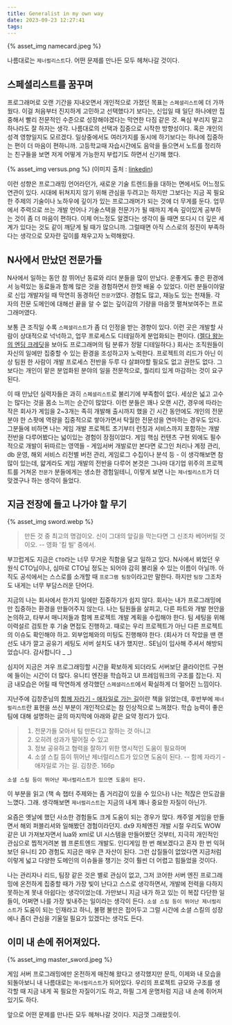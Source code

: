```yaml
---
title: Generalist in my own way
date: 2023-09-23 12:27:41
tags:
---
```


{% asset_img namecard.jpeg %}

나름대로는 `제너럴리스트`다.
어떤 문제를 만나든 모두 헤쳐나갈 것이다.

<!--more-->

## 스페셜리스트를 꿈꾸며

프로그래머로 오랜 기간을 지내오면서 개인적으로 가졌던 목표는 `스페셜리스트`에 더 가까웠다. 이걸 처음부터 진지하게 고민하고 선택했다기 보다는, 신입일 때 일단 하나에만 집중해서 빨리 전문적인 수준으로 성장해야겠다는 막연한 다짐 같은 것. 욕심 부리지 말고 하나라도 잘 하자는 생각. 나름대로의 선택과 집중으로 시작한 방향성이다.
혹은 개인의 성격 영향일지도 모르겠다. 일상중에서도 여러가지를 동시에 하기보다는 하나에 집중하는 편이 더 마음이 편하니까. 고등학교때 자습시간에도 음악을 들으면서 노트를 정리하는 친구들을 보면 저게 어떻게 가능한지 부럽기도 하면서 신기해 했다.

{% asset_img versus.png %}
(이미지 출처 : [linkedin](https://www.linkedin.com/pulse/who-succeeds-todays-job-market-generalist-vs-thiyagarajan-govindasamy))

이런 성향은 프로그래밍 언어라던가, 새로운 기술 트렌드들을 대하는 면에서도 어느정도 연관이 있다. 시대에 뒤쳐지지 않기 위해 관심을 두려고는 하지만 그보다는 지금 꼭 필요한 주제의 기술이나 노하우에 깊이가 있는 프로그래머가 되는 것에 더 무게를 둔다. 업무에서 주력으로 쓰는 개발 언어나 기술스택을 전문가가 될 때까지 계속 깊이있게 공부하는 것이 좀 더 마음이 편하다. 이제 어느정도 알겠다는 생각이 들 때면 또다시 더 깊은 세계가 있다는 것도 같이 깨닫게 될 때가 많으니까. 그럴때면 아직 스스로의 정진이 부족하다는 생각으로 모자란 깊이를 채우고자 노력해왔다.

## N사에서 만났던 전문가들

N사에서 일하는 동안 참 뛰어난 동료와 리더 분들을 많이 만났다. 운좋게도 좋은 환경에서 능력있는 동료들과 함께 많은 것을 경험하면서 한껏 배울 수 있었다.
이런 분들이야말로 신입 개발자일 때 막연히 동경하던 `전문가`였다. 경험도 많고, 재능도 있는 천재들. 각자의 전문 도메인에 대해선 끝을 알 수 없는 깊이감의 기량을 마음껏 펼쳐보여주는 프로그래머였다.

보통 큰 조직일 수록 `스페셜리스트`가 좀 더 인정을 받는 경향이 있다. 이런 곳은 개발할 사람이 상대적으로 넉넉하고, 업무 프로세스도 디테일하게 분업화되는 편이다. ([젤다 왕눈의 엔딩 크레딧](https://www.youtube.com/watch?v=8M3hmBXpuHo)을 보아도 프로그래머의 팀 분류가 정말 디테일하다.) 회사는 조직원들이 자신의 일에만 집중할 수 있는 환경을 조성하고자 노력한다. 프로젝트의 리드가 아닌 이상 팀원 한 사람이 개발 프로세스 전반을 두루 다 살펴야할 필요도 없고 권한도 없다. 그보다는 개인이 맡은 분업화된 분야의 일을 전문적으로, 퀄리티 있게 마감하는 것이 요구된다.

이 때 만났던 실력자들은 과히 `스페셜리스트`로 불리기에 부족함이 없다. 세상은 넓고 고수는 많다는 것을 몸소 느끼는 순간이 많았다. 이런 분들은 꽤나 오랜 시간, 경우에 따라는 작은 회사가 게임을 2~3개는 족히 개발해 출시까지 했을 긴 시간 동안에도 개인의 전문분야 한 스팟에 역량을 집중적으로 쌓아가면서 탁월한 전문성을 연마하는 경우도 있다. 
그분들에 비하면 나는 게임 개발 프로젝트 초기부터 런칭과 서비스까지 포함하는 개발 전반을 다루어봤다는 넓이있는 경험이 장점이었다. 게임 핵심 컨텐츠 구현 외에도 필수적으로 개발이 뒤따르는 영역들 - 게임서버 개발로만 본다면 로그인 처리나 계정 관리, db 운영, 해외 서비스 리전별 버전 관리, 게임로그 수집이나 분석 등 - 이 생각해보면 참 많이 있는데, 얇게라도 게임 개발의 전반을 다루어 본것은 그나마 대기업 위주의 프로젝트를 거쳐온 `전문가` 분들에게는 생소한 경험일테니, 이렇게 보면 나는 `제너럴리스트`가 더 맞겠구나 하는 생각이 들었다.

## 지금 전장에 들고 나가야 할 무기

{% asset_img sword.webp %}

> 만든 것 중 최고의 명검이오. 
> 신이 그대의 앞길을 막는다면
> 그 신조차 베어버릴 것이오.
>  -- 영화 '킬 빌' 중에서.

부끄럽게도 지금은 `CTO`라는 너무 무거운 직함을 달고 일하고 있다. N사에서 뵈었던 우원식 CTO님이나, 심마로 CTO님 정도는 되어야 감히 불리울 수 있는 이름이 아닐까. 아직도 공석에서는 스스로를 소개할 때 `프로그램 팀장`이라고만 말한다. 하지만 `팀장` 그조차도 내게는 너무 부담스러운 단어다. 

지금의 나는 회사에서 한가지 일에만 집중하기가 쉽지 않다. 회사는 내가 프로그래밍에만 집중하는 환경을 만들어주지 않는다. 나는 팀원들을 살피고, 다른 파트와 개발 현안을 논의하고, 타부서 매니저들과 함께 프로젝트 개발 계획을 수립해야 한다. 팀 세팅을 위해 이력설르 검토한 후 기술 면접도 진행하고. 때로는 우리 프로젝트가 아닌 다른 프로젝트의 이슈도 확인해야 하고. 외부업체와의 미팅도 진행해야 한다. (회사가 더 작았을 땐 랜선도 내가 깔고 공유기 세팅도 서버 설치도 내가 했지만.. SE님이 입사해 주셔서 해방되었습니다. 감사합니다 _ _)

심지어 지금은 겨우 프로그래밍할 시간을 확보하게 되더라도 서버보단 클라이언트 구현에 들이는 시간이 더 많다. 유니티 엔진을 학습하고 UI 프레임워크의 구조를 잡는다. 지금 내모습은 어릴 때 막연하게 생각했던 `스페셜리스트`에서 확실하게 더 멀어진 느낌이다.

지난주에 김창준님의 [함께 자라기 - 애자일로 가는 길](https://www.yes24.com/Product/Goods/67350256)이란 책을 읽었는데, 후반부에 `제너럴리스트`란 표현을 쓰신 부분이 개인적으로는 참 인상적으로 느껴졌다. 학습 능력이 좋은 팀에 대해 설명하는 글의 마지막에 아래와 같은 요약 정리가 있다.

> 1. 전문가들 모아서 팀 만든다고 잘하는 것 아니고
> 2. 오히려 성과가 떨어질 수 있고
> 3. 정보 공유하고 협력을 잘하기 위한 명시적인 도움이 필요하며
> 4. 소셜 스킬 등이 뛰어난 제너럴리스트가 있으면 도움이 된다. 
> -- 함께 자라기 - 애자일로 가는 길. 김창준. 166p

`소셜 스킬 등이 뛰어난 제너럴리스트가 있으면 도움이 된다.`

이 부분을 읽고 (책 속 챕터 주제와는 좀 거리감이 있을 수 있으나) 나는 적잖은 안도감을 느꼈다. 
그래. 생각해보면 `제너럴리스트`는 지금의 내게 꽤나 중요한 자질이 아닌가. 

요즘은 옛날에 했던 사소한 경험들도 크게 도움이 되는 경우가 많다. 캐주얼 게임을 만들면서 해외 퍼블리셔와 일해봤던 경험이라던지. dx9 자체엔진 개발 시절 우리도 WOW같은 UI 가져보자면서 lua와 xml로 UI 시스템을 만들어봤던 것부터, 지극히 개인적인 관심으로 찝적거려본 웹 프론트엔드 개발도. 인디게임 한 번 해보겠다고 혼자 한 번 익혀보던 유니티 2D 경험도 지금은 매우 큰 자산이 된다. 그런 삽질들이 없었다면 지금처럼 이렇게 넓고 다양한 도메인의 이슈들을 챙기는 것이 훨씬 더 어렵고 힘들었을 것이다.

나는 관리자나 리드, 팀장 같은 것은 별로 관심이 없고, 그저 코어한 서버 엔진 프로그래밍에 온전하게 집중할 때가 가장 빛이 난다고 스스로 생각하면서, 개발에 전력을 다하지 못하는게 못내 아쉽다는 생각이었는데. 가만보니 지금 내가 하고 있는 이 복잡 다단한 일들이, 어쩌면 나를 가장 빛내주는 일이라는 생각이 든다. `소셜 스킬 등이 뛰어난 제너럴리스트`가 도움이 되는 인재라고 하니, 불평 불만은 접어두고 그럴 시간에 소셜 스킬의 성장에나 좀더 관심을 기울일 필요가 있겠다는 생각도 든다. 

## 이미 내 손에 쥐어져있다.

{% asset_img master_sword.jpeg %}

게임 서버 프로그래밍에만 온전하게 매진해 왔다고 생각했지만 문득, 이제와 내 모습을 되돌아보니 내 나름대로는 `제너럴리스트`가 되어있다. 우리의 프로젝트 규모와 구조를 생각할 때 지금 내게 꼭 필요한 자질이기도 하고, 하필 그게 운명처럼 지금 내 손에 쥐어져 있기도 하다.

앞으로 어떤 문제를 만나든 모두 헤쳐나갈 것이다.
지금껏 그래왔듯이.